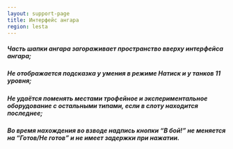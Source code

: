 ```yaml
---
layout: support-page
title: Интерфейс ангара
region: lesta
---
```


##### Часть шапки ангара загораживает пространство вверху интерфейса ангара;
##### Не отображается подсказка у умения в режиме Натиск и у танков 11 уровня;
##### Не удаётся поменять местами трофейное и экспериментальное оборудование с остальными типами, если в слоту находится последнее;
##### Во время нахождения во взводе надпись кнопки “В бой!” не меняется на “Готов/Не готов” и не имеет задержки при нажатии.
